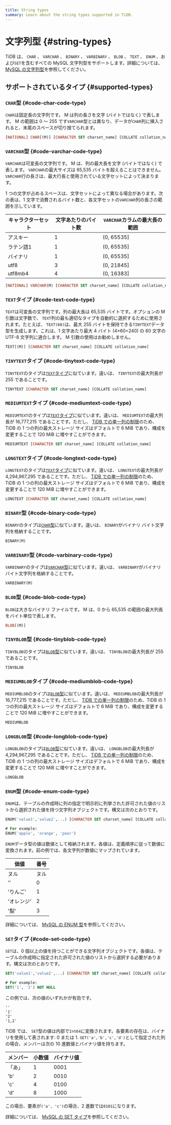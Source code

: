 ```yaml
---
title: String types
summary: Learn about the string types supported in TiDB.
---
```


# 文字列型 {#string-types}

TiDB は、 `CHAR` 、 `VARCHAR` 、 `BINARY` 、 `VARBINARY` 、 `BLOB` 、 `TEXT` 、 `ENUM` 、および`SET`を含むすべての MySQL 文字列型をサポートします。詳細については、 [MySQL の文字列型](https://dev.mysql.com/doc/refman/5.7/en/string-types.html)を参照してください。

## サポートされているタイプ {#supported-types}

### <code>CHAR</code>型 {#code-char-code-type}

`CHAR`は固定長の文字列です。 M は列の長さを文字 (バイトではなく) で表します。 M の範囲は 0 ～ 255 です`VARCHAR`型とは異なり、データが`CHAR`列に挿入されると、末尾のスペースが切り捨てられます。

```sql
[NATIONAL] CHAR[(M)] [CHARACTER SET charset_name] [COLLATE collation_name]
```

### <code>VARCHAR</code>型 {#code-varchar-code-type}

`VARCHAR`は可変長の文字列です。 M は、列の最大長を文字 (バイトではなく) で表します。 `VARCHAR`の最大サイズは 65,535 バイトを超えることはできません。 `VARCHAR`行の長さは、最大行長と使用されている文字セットによって決まります。

1 つの文字が占めるスペースは、文字セットによって異なる場合があります。次の表は、1 文字で消費されるバイト数と、各文字セットの`VARCHAR`列の長さの範囲を示しています。

| キャラクターセット | 文字あたりのバイト数 | `VARCHAR`カラムの最大長の範囲 |
| --------- | ---------- | ------------------- |
| アスキー      | 1          | (0, 65535]          |
| ラテン語1     | 1          | (0, 65535]          |
| バイナリ      | 1          | (0, 65535]          |
| utf8      | 3          | (0, 21845]          |
| utf8mb4   | 4          | (0, 16383]          |

```sql
[NATIONAL] VARCHAR(M) [CHARACTER SET charset_name] [COLLATE collation_name]
```

### <code>TEXT</code>タイプ {#code-text-code-type}

`TEXT`は可変長の文字列です。列の最大長は 65,535 バイトです。オプションの M 引数は文字数で、 `TEXT`列の最も適切なタイプを自動的に選択するために使用されます。たとえば、 `TEXT(60)`は、最大 255 バイトを保持できる`TINYTEXT`データ型を生成します。これは、1 文字あたり最大 4 バイト (4×60=240) の 60 文字の UTF-8 文字列に適合します。 M 引数の使用はお勧めしません。

```sql
TEXT[(M)] [CHARACTER SET charset_name] [COLLATE collation_name]
```

### <code>TINYTEXT</code>タイプ {#code-tinytext-code-type}

`TINYTEXT`のタイプは[`TEXT`タイプ](#text-type)に似ています。違いは、 `TINYTEXT`の最大列長が 255 であることです。

```sql
TINYTEXT [CHARACTER SET charset_name] [COLLATE collation_name]
```

### <code>MEDIUMTEXT</code>タイプ {#code-mediumtext-code-type}

`MEDIUMTEXT`のタイプは[`TEXT`タイプ](#text-type)に似ています。違いは、 `MEDIUMTEXT`の最大列長が 16,777,215 であることです。ただし、 [TiDB での単一列の制限](/tidb-limitations.md#limitation-on-a-single-column)のため、TiDB の 1 つの列の最大ストレージ サイズはデフォルトで 6 MiB であり、構成を変更することで 120 MiB に増やすことができます。

```sql
MEDIUMTEXT [CHARACTER SET charset_name] [COLLATE collation_name]
```

### <code>LONGTEXT</code>タイプ {#code-longtext-code-type}

`LONGTEXT`のタイプは[`TEXT`タイプ](#text-type)に似ています。違いは、 `LONGTEXT`の最大列長が 4,294,967,295 であることです。ただし、 [TiDB での単一列の制限](/tidb-limitations.md#limitation-on-a-single-column)のため、TiDB の 1 つの列の最大ストレージ サイズはデフォルトで 6 MiB であり、構成を変更することで 120 MiB に増やすことができます。

```sql
LONGTEXT [CHARACTER SET charset_name] [COLLATE collation_name]
```

### <code>BINARY</code>型 {#code-binary-code-type}

`BINARY`のタイプは[`CHAR`型](#char-type)に似ています。違いは、 `BINARY`がバイナリ バイト文字列を格納することです。

```sql
BINARY(M)
```

### <code>VARBINARY</code>型 {#code-varbinary-code-type}

`VARBINARY`のタイプは[`VARCHAR`型](#varchar-type)に似ています。違いは、 `VARBINARY`がバイナリ バイト文字列を格納することです。

```sql
VARBINARY(M)
```

### <code>BLOB</code>型 {#code-blob-code-type}

`BLOB`は大きなバイナリ ファイルです。 M は、0 から 65,535 の範囲の最大列長をバイト単位で表します。

```sql
BLOB[(M)]
```

### <code>TINYBLOB</code>型 {#code-tinyblob-code-type}

`TINYBLOB`のタイプは[`BLOB`型](#blob-type)に似ています。違いは、 `TINYBLOB`の最大列長が 255 であることです。

```sql
TINYBLOB
```

### <code>MEDIUMBLOB</code>タイプ {#code-mediumblob-code-type}

`MEDIUMBLOB`のタイプは[`BLOB`型](#blob-type)に似ています。違いは、 `MEDIUMBLOB`の最大列長が 16,777,215 であることです。ただし、 [TiDB での単一列の制限](/tidb-limitations.md#limitation-on-a-single-column)のため、TiDB の 1 つの列の最大ストレージ サイズはデフォルトで 6 MiB であり、構成を変更することで 120 MiB に増やすことができます。

```sql
MEDIUMBLOB
```

### <code>LONGBLOB</code>型 {#code-longblob-code-type}

`LONGBLOB`のタイプは[`BLOB`型](#blob-type)に似ています。違いは、 `LONGBLOB`の最大列長が 4,294,967,295 であることです。ただし、 [TiDB での単一列の制限](/tidb-limitations.md#limitation-on-a-single-column)のため、TiDB の 1 つの列の最大ストレージ サイズはデフォルトで 6 MiB であり、構成を変更することで 120 MiB に増やすことができます。

```sql
LONGBLOB
```

### <code>ENUM</code>型 {#code-enum-code-type}

`ENUM`は、テーブルの作成時に列の指定で明示的に列挙された許可された値のリストから選択された値を持つ文字列オブジェクトです。構文は次のとおりです。

```sql
ENUM('value1','value2',...) [CHARACTER SET charset_name] [COLLATE collation_name]

# For example:
ENUM('apple', 'orange', 'pear')
```

`ENUM`データ型の値は数値として格納されます。各値は、定義順序に従って数値に変換されます。前の例では、各文字列が数値にマップされています。

| 価値             | 番号 |
| -------------- | -- |
| ヌル             | ヌル |
| &#39;&#39;     | 0  |
| &#39;りんご&#39;  | 1  |
| &#39;オレンジ&#39; | 2  |
| &#39;梨&#39;    | 3  |

詳細については、 [MySQL の ENUM 型](https://dev.mysql.com/doc/refman/5.7/en/enum.html)を参照してください。

### <code>SET</code>タイプ {#code-set-code-type}

`SET`は、0 個以上の値を持つことができる文字列オブジェクトです。各値は、テーブルの作成時に指定された許可された値のリストから選択する必要があります。構文は次のとおりです。

```sql
SET('value1','value2',...) [CHARACTER SET charset_name] [COLLATE collation_name]

# For example:
SET('1', '2') NOT NULL
```

この例では、次の値のいずれかが有効です。

```
''
'1'
'2'
'1,2'
```

TiDB では、 `SET`型の値は内部で`Int64`に変換されます。各要素の存在は、バイナリを使用して表されます: 0 または 1. `SET('a','b','c','d')`として指定された列の場合、メンバーは次の 10 進数値とバイナリ値を持ちます。

| メンバー        | 小数値 | バイナリ値 |
| ----------- | --- | ----- |
| 「あ」         | 1   | 0001  |
| &#39;b&#39; | 2   | 0010  |
| &#39;c&#39; | 4   | 0100  |
| &#39;d&#39; | 8   | 1000  |

この場合、要素が`('a', 'c')`の場合、2 進数では`0101`になります。

詳細については、 [MySQL の SET タイプ](https://dev.mysql.com/doc/refman/5.7/en/set.html)を参照してください。

